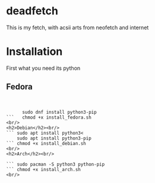 # deadfetch
This is my fetch, with acsii arts from neofetch and internet 
# Installation
First what you need its python<br/>
<h2>Fedora</h2><br/>

```   sudo dnf install python3
      sudo dnf install python3-pip
```   chmod +x install_fedora.sh 
<br/>
<h2>Debian</h2><br/>
``` sudo apt install python3<
    sudo apt install python3-pip
``` chmod +x install_debian.sh
<br/>
<h2>Arch</h2><br/>

``` sudo pacman -S python3 python-pip
``` chmod +x install_arch.sh
<br/>

